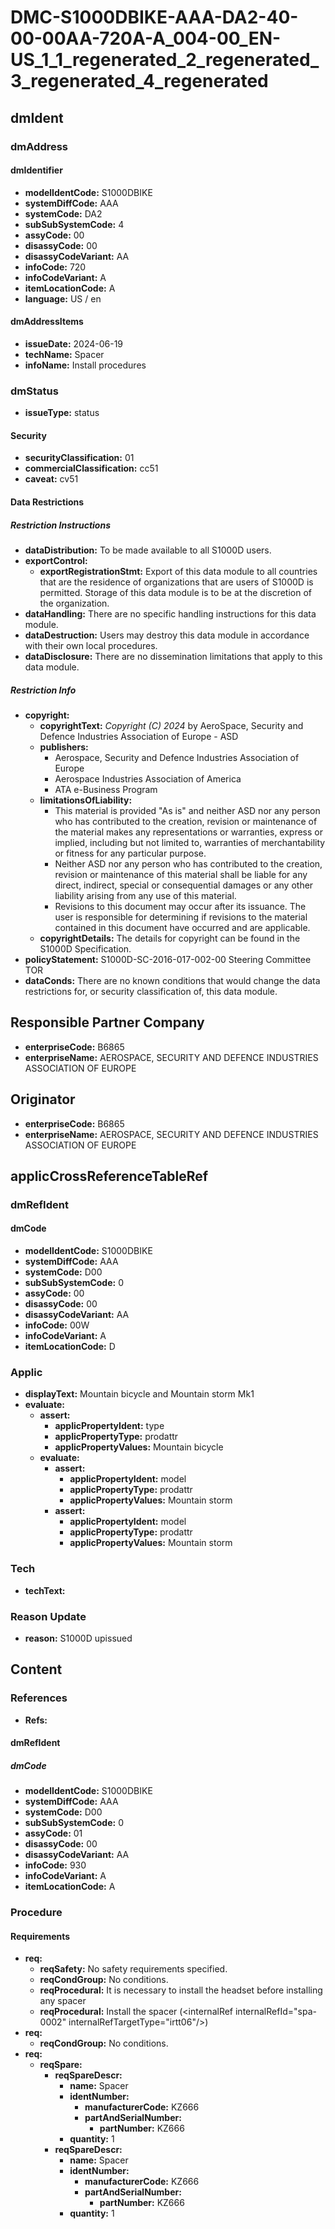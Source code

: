 # DMC-S1000DBIKE-AAA-DA2-40-00-00AA-720A-A_004-00_EN-US_1_1_regenerated_2_regenerated_3_regenerated_4_regenerated

## dmIdent

### dmAddress

#### dmIdentifier

*   **modelIdentCode:** S1000DBIKE
*   **systemDiffCode:** AAA
*   **systemCode:** DA2
*   **subSubSystemCode:** 4
*   **assyCode:** 00
*   **disassyCode:** 00
*   **disassyCodeVariant:** AA
*   **infoCode:** 720
*   **infoCodeVariant:** A
*   **itemLocationCode:** A
*   **language:** US / en

#### dmAddressItems

*   **issueDate:** 2024-06-19
*   **techName:** Spacer
*   **infoName:** Install procedures

### dmStatus

*   **issueType:** status

#### Security

*   **securityClassification:** 01
*   **commercialClassification:** cc51
*   **caveat:** cv51

#### Data Restrictions

##### Restriction Instructions

*   **dataDistribution:** To be made available to all S1000D users.
*   **exportControl:**
    *   **exportRegistrationStmt:** Export of this data module to all countries that are the residence of organizations that are users of S1000D is permitted. Storage of this data module is to be at the discretion of the organization.
*   **dataHandling:** There are no specific handling instructions for this data module.
*   **dataDestruction:** Users may destroy this data module in accordance with their own local procedures.
*   **dataDisclosure:** There are no dissemination limitations that apply to this data module.

##### Restriction Info

*   **copyright:**
    *   **copyrightText:** *Copyright (C) 2024* by AeroSpace, Security and Defence Industries Association of Europe - ASD
    *   **publishers:**
        *   Aerospace, Security and Defence Industries Association of Europe
        *   Aerospace Industries Association of America
        *   ATA e-Business Program
    *   **limitationsOfLiability:**
        *   This material is provided "As is" and neither ASD nor any person who has contributed to the creation, revision or maintenance of the material makes any representations or warranties, express or implied, including but not limited to, warranties of merchantability or fitness for any particular purpose.
        *   Neither ASD nor any person who has contributed to the creation, revision or maintenance of this material shall be liable for any direct, indirect, special or consequential damages or any other liability arising from any use of this material.
        *   Revisions to this document may occur after its issuance. The user is responsible for determining if revisions to the material contained in this document have occurred and are applicable.
    *   **copyrightDetails:** The details for copyright can be found in the S1000D Specification.
*   **policyStatement:** S1000D-SC-2016-017-002-00 Steering Committee TOR
*   **dataConds:** There are no known conditions that would change the data restrictions for, or security classification of, this data module.

## Responsible Partner Company

*   **enterpriseCode:** B6865
*   **enterpriseName:** AEROSPACE, SECURITY AND DEFENCE INDUSTRIES ASSOCIATION OF EUROPE

## Originator

*   **enterpriseCode:** B6865
*   **enterpriseName:** AEROSPACE, SECURITY AND DEFENCE INDUSTRIES ASSOCIATION OF EUROPE

## applicCrossReferenceTableRef

### dmRefIdent

#### dmCode

*   **modelIdentCode:** S1000DBIKE
*   **systemDiffCode:** AAA
*   **systemCode:** D00
*   **subSubSystemCode:** 0
*   **assyCode:** 00
*   **disassyCode:** 00
*   **disassyCodeVariant:** AA
*   **infoCode:** 00W
*   **infoCodeVariant:** A
*   **itemLocationCode:** D

### Applic

*   **displayText:** Mountain bicycle and Mountain storm Mk1
*   **evaluate:**
    *   **assert:**
        *   **applicPropertyIdent:** type
        *   **applicPropertyType:** prodattr
        *   **applicPropertyValues:** Mountain bicycle
    *   **evaluate:**
        *   **assert:**
            *   **applicPropertyIdent:** model
            *   **applicPropertyType:** prodattr
            *   **applicPropertyValues:** Mountain storm
        *   **assert:**
            *   **applicPropertyIdent:** model
            *   **applicPropertyType:** prodattr
            *   **applicPropertyValues:** Mountain storm

### Tech

*   **techText:** 

### Reason Update

*   **reason:** S1000D upissued

## Content

### References

*   **Refs:** 

#### dmRefIdent

##### dmCode

*   **modelIdentCode:** S1000DBIKE
*   **systemDiffCode:** AAA
*   **systemCode:** D00
*   **subSubSystemCode:** 0
*   **assyCode:** 01
*   **disassyCode:** 00
*   **disassyCodeVariant:** AA
*   **infoCode:** 930
*   **infoCodeVariant:** A
*   **itemLocationCode:** A

### Procedure

#### Requirements

*   **req:**
    *   **reqSafety:** No safety requirements specified.
    *   **reqCondGroup:** No conditions.
    *   **reqProcedural:** It is necessary to install the headset before installing any spacer
    *   **reqProcedural:** Install the spacer (&lt;internalRef internalRefId="spa-0002" internalRefTargetType="irtt06"/>)
*   **req:**
    *   **reqCondGroup:** No conditions.
*   **req:**
    *   **reqSpare:**
        *   **reqSpareDescr:**
            *   **name:** Spacer
            *   **identNumber:**
                *   **manufacturerCode:** KZ666
                *   **partAndSerialNumber:**
                    *   **partNumber:** KZ666
            *   **quantity:** 1
        *   **reqSpareDescr:**
            *   **name:** Spacer
            *   **identNumber:**
                *   **manufacturerCode:** KZ666
                *   **partAndSerialNumber:**
                    *   **partNumber:** KZ666
            *   **quantity:** 1